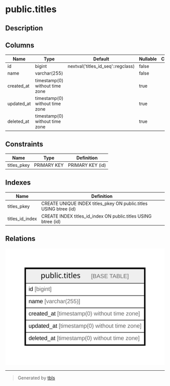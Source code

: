 # public.titles

## Description

## Columns

| Name | Type | Default | Nullable | Children | Parents | Comment |
| ---- | ---- | ------- | -------- | -------- | ------- | ------- |
| id | bigint | nextval('titles_id_seq'::regclass) | false |  |  |  |
| name | varchar(255) |  | false |  |  |  |
| created_at | timestamp(0) without time zone |  | true |  |  |  |
| updated_at | timestamp(0) without time zone |  | true |  |  |  |
| deleted_at | timestamp(0) without time zone |  | true |  |  |  |

## Constraints

| Name | Type | Definition |
| ---- | ---- | ---------- |
| titles_pkey | PRIMARY KEY | PRIMARY KEY (id) |

## Indexes

| Name | Definition |
| ---- | ---------- |
| titles_pkey | CREATE UNIQUE INDEX titles_pkey ON public.titles USING btree (id) |
| titles_id_index | CREATE INDEX titles_id_index ON public.titles USING btree (id) |

## Relations

![er](public.titles.svg)

---

> Generated by [tbls](https://github.com/k1LoW/tbls)
